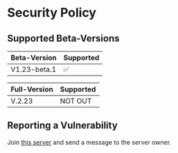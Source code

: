 # Security Policy

## Supported Beta-Versions


| Beta-Version | Supported          |
| ------- | ------------------ |
| V1.23-beta.1   |✅|

|Full-Version | Supported|
|-------------|----------|
|V.2.23| NOT OUT|

## Reporting a Vulnerability

Join [this server](https://discord.gg/6dVcT5p3nf) and send a message to the server owner.
